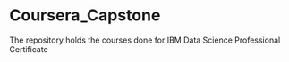 # Coursera_Capstone
The repository holds the courses done for IBM Data Science Professional Certificate
